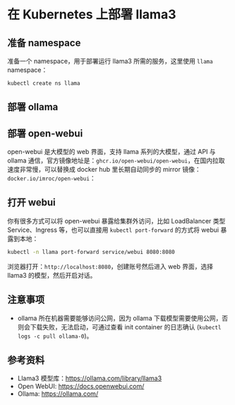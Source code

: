 # 在 Kubernetes 上部署 llama3

## 准备 namespace

准备一个 namespace，用于部署运行 llama3 所需的服务，这里使用 `llama` namespace：

```bash
kubectl create ns llama
```

## 部署 ollama

<FileBlock file="llama/llama3-cpu-8b.yaml" showLineNumbers />

## 部署 open-webui

open-webui 是大模型的 web 界面，支持 llama 系列的大模型，通过 API 与 ollama 通信，官方镜像地址是：`ghcr.io/open-webui/open-webui`，在国内拉取速度非常慢，可以替换成 docker hub 里长期自动同步的 mirror 镜像：`docker.io/imroc/open-webui`：

<FileBlock file="llama/open-webui.yaml" showLineNumbers />

## 打开 webui

你有很多方式可以将 open-webui 暴露给集群外访问，比如 LoadBalancer 类型 Service、Ingress 等，也可以直接用 `kubectl port-forward` 的方式将 webui 暴露到本地：

```bash
kubectl -n llama port-forward service/webui 8080:8080
```

浏览器打开：`http://localhost:8080`，创建账号然后进入 web 界面，选择 llama3 的模型，然后开启对话。

## 注意事项

* ollama 所在机器需要能够访问公网，因为 ollama 下载模型需要使用公网，否则会下载失败，无法启动，可通过查看 init container 的日志确认 (`kubectl logs -c pull ollama-0`)。

## 参考资料

* Llama3 模型库：https://ollama.com/library/llama3
* Open WebUI: https://docs.openwebui.com/
* Ollama: https://ollama.com/
